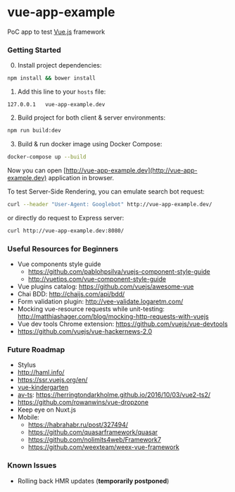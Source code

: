 # vue-app-example

PoC app to test [Vue.js](https://vuejs.org/) framework

### Getting Started

0. Install project dependencies:
```bash
npm install && bower install
```

1. Add this line to your `hosts` file:
```
127.0.0.1	vue-app-example.dev
```

2. Build project for both client & server environments:
```bash
npm run build:dev
```

3. Build & run docker image using Docker Compose:
```bash
docker-compose up --build
```

Now you can open [http://vue-app-example.dev](http://vue-app-example.dev)
application in browser.

To test Server-Side Rendering, you can emulate search bot request:
```bash
curl --header "User-Agent: Googlebot" http://vue-app-example.dev/
```
or directly do request to Express server:
```bash
curl http://vue-app-example.dev:8080/
```

### Useful Resources for Beginners

- Vue components style guide
  - https://github.com/pablohpsilva/vuejs-component-style-guide
  - http://vuetips.com/vue-component-style-guide
- Vue plugins catalog: https://github.com/vuejs/awesome-vue
- Chai BDD: http://chaijs.com/api/bdd/
- Form validation plugin: http://vee-validate.logaretm.com/
- Mocking vue-resource requests while unit-testing: http://matthiashager.com/blog/mocking-http-requests-with-vuejs
- Vue dev tools Chrome extension: https://github.com/vuejs/vue-devtools
- https://github.com/vuejs/vue-hackernews-2.0

### Future Roadmap

- Stylus
- http://haml.info/
- https://ssr.vuejs.org/en/
- [vue-kindergarten](https://github.com/JiriChara/vue-kindergarten)
- [av-ts](https://github.com/HerringtonDarkholme/av-ts): https://herringtondarkholme.github.io/2016/10/03/vue2-ts2/
- https://github.com/rowanwins/vue-dropzone
- Keep eye on Nuxt.js
- Mobile:
  - https://habrahabr.ru/post/327494/
  - https://github.com/quasarframework/quasar
  - https://github.com/nolimits4web/Framework7
  - https://github.com/weexteam/weex-vue-framework

### Known Issues

- Rolling back HMR updates (**temporarily postponed**)
